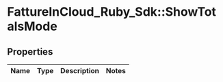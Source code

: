 # FattureInCloud_Ruby_Sdk::ShowTotalsMode

## Properties

| Name | Type | Description | Notes |
| ---- | ---- | ----------- | ----- |

